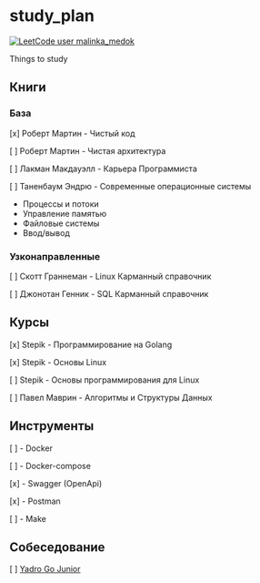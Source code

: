 # study_plan

[![LeetCode user malinka_medok](https://img.shields.io/badge/dynamic/json?style=for-the-badge&labelColor=black&color=%23ffa116&label=Solved&query=solvedOverTotal&url=https%3A%2F%2Fbadge.xyli.tech/%2Fapi%2Fusers%2Fmalinka_medok&logo=leetcode&logoColor=yellow)](https://leetcode.com/malinka_medok/)

Things to study

## Книги

### База

[x] Роберт Мартин - Чистый код

[ ] Роберт Мартин - Чистая архитектура

[ ] Лакман Макдауэлл - Карьера Программиста

[ ] Таненбаум Эндрю - Современные операционные системы
* Процессы и потоки
* Управление памятью
* Файловые системы
* Ввод/вывод

### Узконаправленные

[ ] Скотт Граннеман - Linux Карманный справочник

[ ] Джонотан Генник - SQL Карманный справочник

## Курсы

[x] Stepik - Программирование на Golang

[x] Stepik - Основы Linux

[ ] Stepik - Основы программирования для Linux

[ ] Павел Маврин - Алгоритмы и Структуры Данных

## Инструменты

[ ] - Docker

[ ] - Docker-compose

[x] - Swagger (OpenApi)

[x] - Postman

[ ] - Make

## Собеседование

[ ] [Yadro Go Junior](/interview_questions/yadro_go_junior.md)
